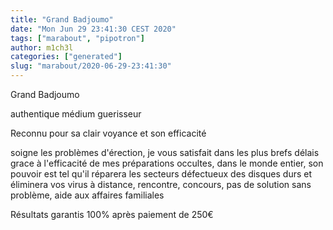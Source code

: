 ```yaml
---
title: "Grand Badjoumo"
date: "Mon Jun 29 23:41:30 CEST 2020"
tags: ["marabout", "pipotron"]
author: m1ch3l
categories: ["generated"]
slug: "marabout/2020-06-29-23:41:30"
---
```


Grand Badjoumo

authentique médium guerisseur

Reconnu pour sa clair voyance et son efficacité

soigne les problèmes d'érection, je vous satisfait dans les plus brefs délais grace à l'efficacité de mes préparations occultes, dans le monde entier, son pouvoir est tel qu'il réparera les secteurs défectueux des disques durs et éliminera vos virus à distance, rencontre, concours, pas de solution sans problème, aide aux affaires familiales

Résultats garantis 100% après paiement de 250€

